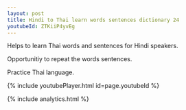 ```yaml
---
layout: post
title: Hindi to Thai learn words sentences dictionary 24 
youtubeId: ZTKiiP4yvEg
---
```

 
 
Helps to learn Thai words and sentences for Hindi speakers.

Opportunitiy to repeat the words sentences. 

Practice Thai language. 
 
{% include youtubePlayer.html id=page.youtubeId %}
 
 
{% include analytics.html %}